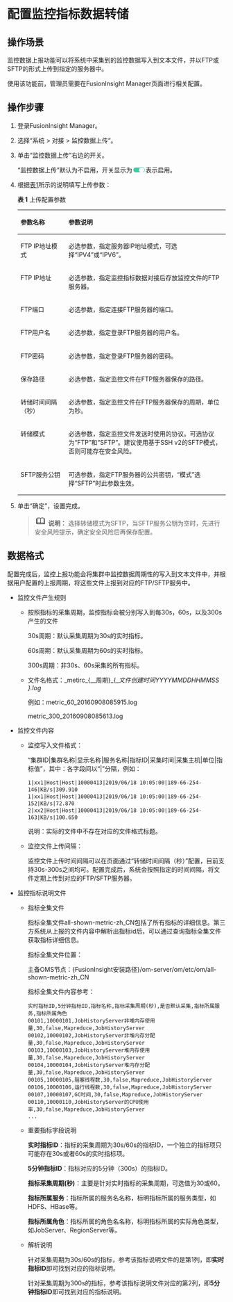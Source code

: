 # 配置监控指标数据转储<a name="admin_guide_000156"></a>

## 操作场景<a name="section43578247145359"></a>

监控数据上报功能可以将系统中采集到的监控数据写入到文本文件，并以FTP或SFTP的形式上传到指定的服务器中。

使用该功能前，管理员需要在FusionInsight Manager页面进行相关配置。

## 操作步骤<a name="section0517103210717"></a>

1.  登录FusionInsight Manager。
2.  选择“系统  \>  对接  \>  监控数据上传“。
3.  单击“监控数据上传”右边的开关。

    “监控数据上传”默认为不启用，开关显示为![](figures/zh-cn_image_0263899496.png)表示启用。

4.  根据[表1](#table36700465)所示的说明填写上传参数：

    **表 1**  上传配置参数

    <a name="table36700465"></a>
    <table><thead align="left"><tr id="row46348368"><th class="cellrowborder" valign="top" width="23%" id="mcps1.2.3.1.1"><p id="p63230361"><a name="p63230361"></a><a name="p63230361"></a>参数名称</p>
    </th>
    <th class="cellrowborder" valign="top" width="77%" id="mcps1.2.3.1.2"><p id="p21385622"><a name="p21385622"></a><a name="p21385622"></a>参数说明</p>
    </th>
    </tr>
    </thead>
    <tbody><tr id="row20862172310518"><td class="cellrowborder" valign="top" width="23%" headers="mcps1.2.3.1.1 "><p id="p208621237520"><a name="p208621237520"></a><a name="p208621237520"></a>FTP IP地址模式</p>
    </td>
    <td class="cellrowborder" valign="top" width="77%" headers="mcps1.2.3.1.2 "><p id="p1386217234512"><a name="p1386217234512"></a><a name="p1386217234512"></a>必选参数，指定服务器IP地址模式，可选择“IPV4”或“IPV6”。</p>
    </td>
    </tr>
    <tr id="row54513840"><td class="cellrowborder" valign="top" width="23%" headers="mcps1.2.3.1.1 "><p id="p53544910"><a name="p53544910"></a><a name="p53544910"></a>FTP IP地址</p>
    </td>
    <td class="cellrowborder" valign="top" width="77%" headers="mcps1.2.3.1.2 "><p id="p42170457"><a name="p42170457"></a><a name="p42170457"></a>必选参数，指定监控指标数据对接后存放监控文件的FTP服务器。</p>
    </td>
    </tr>
    <tr id="row43989794"><td class="cellrowborder" valign="top" width="23%" headers="mcps1.2.3.1.1 "><p id="p6403579"><a name="p6403579"></a><a name="p6403579"></a>FTP端口</p>
    </td>
    <td class="cellrowborder" valign="top" width="77%" headers="mcps1.2.3.1.2 "><p id="p48927860"><a name="p48927860"></a><a name="p48927860"></a>必选参数，指定连接FTP服务器的端口。</p>
    </td>
    </tr>
    <tr id="row37697556"><td class="cellrowborder" valign="top" width="23%" headers="mcps1.2.3.1.1 "><p id="p33603168"><a name="p33603168"></a><a name="p33603168"></a>FTP用户名</p>
    </td>
    <td class="cellrowborder" valign="top" width="77%" headers="mcps1.2.3.1.2 "><p id="p37502113"><a name="p37502113"></a><a name="p37502113"></a>必选参数，指定登录FTP服务器的用户名。</p>
    </td>
    </tr>
    <tr id="row1974705"><td class="cellrowborder" valign="top" width="23%" headers="mcps1.2.3.1.1 "><p id="p25733436"><a name="p25733436"></a><a name="p25733436"></a>FTP密码</p>
    </td>
    <td class="cellrowborder" valign="top" width="77%" headers="mcps1.2.3.1.2 "><p id="p4033584"><a name="p4033584"></a><a name="p4033584"></a>必选参数，指定登录FTP服务器的密码。</p>
    </td>
    </tr>
    <tr id="row36302256"><td class="cellrowborder" valign="top" width="23%" headers="mcps1.2.3.1.1 "><p id="p54801619"><a name="p54801619"></a><a name="p54801619"></a>保存路径</p>
    </td>
    <td class="cellrowborder" valign="top" width="77%" headers="mcps1.2.3.1.2 "><p id="p9746163"><a name="p9746163"></a><a name="p9746163"></a>必选参数，指定监控文件在FTP服务器保存的路径。</p>
    </td>
    </tr>
    <tr id="row20606605"><td class="cellrowborder" valign="top" width="23%" headers="mcps1.2.3.1.1 "><p id="p58522290"><a name="p58522290"></a><a name="p58522290"></a>转储时间间隔（秒）</p>
    </td>
    <td class="cellrowborder" valign="top" width="77%" headers="mcps1.2.3.1.2 "><p id="p42685064"><a name="p42685064"></a><a name="p42685064"></a>必选参数，指定监控文件在FTP服务器保存的周期，单位为秒。</p>
    </td>
    </tr>
    <tr id="row48621261"><td class="cellrowborder" valign="top" width="23%" headers="mcps1.2.3.1.1 "><p id="p46008046"><a name="p46008046"></a><a name="p46008046"></a>转储模式</p>
    </td>
    <td class="cellrowborder" valign="top" width="77%" headers="mcps1.2.3.1.2 "><p id="p35664277"><a name="p35664277"></a><a name="p35664277"></a>必选参数，指定监控文件发送时使用的协议。可选协议为“FTP”和“SFTP”。建议使用基于SSH v2的SFTP模式，否则可能存在安全风险。</p>
    </td>
    </tr>
    <tr id="row52543037"><td class="cellrowborder" valign="top" width="23%" headers="mcps1.2.3.1.1 "><p id="p28127589"><a name="p28127589"></a><a name="p28127589"></a>SFTP服务公钥</p>
    </td>
    <td class="cellrowborder" valign="top" width="77%" headers="mcps1.2.3.1.2 "><p id="p63742213"><a name="p63742213"></a><a name="p63742213"></a>可选参数，指定FTP服务器的公共密钥，“模式”选择“SFTP”时此参数生效。</p>
    </td>
    </tr>
    </tbody>
    </table>

5.  单击“确定”，设置完成。

    >![](public_sys-resources/icon-note.gif) **说明：** 
    >选择转储模式为SFTP，当SFTP服务公钥为空时，先进行安全风险提示，确定安全风险后再保存配置。


## 数据格式<a name="section59782784"></a>

配置完成后，监控上报功能会将集群中监控数据周期性的写入到文本文件中，并根据用户配置的上报周期，将这些文件上报到对应的FTP/SFTP服务中。

-   监控文件产生规则
    -   按照指标的采集周期，监控指标会被分别写入到每30s，60s，以及300s产生的文件

        30s周期：默认采集周期为30s的实时指标。

        60s周期：默认采集周期为60s的实时指标。

        300s周期：非30s、60s采集的所有指标。

    -   文件名格式：_metirc\_\{__周期\}\_\{__文件创建时间YYYYMMDDHHMMSS \}.log_

        例如：metric\_60\_20160908085915.log

        metric\_300\_20160908085613.log


-   监控文件内容
    -   监控写入文件格式：

        “集群ID|集群名称|显示名称|服务名称|指标ID|采集时间|采集主机|单位|指标值”，其中：各字段间以“|”分隔，例如：

        ```
        1|xx1|Host|Host|10000413|2019/06/18 10:05:00|189-66-254-146|KB/s|309.910
        1|xx1|Host|Host|10000413|2019/06/18 10:05:00|189-66-254-152|KB/s|72.870
        2|xx2|Host|Host|10000413|2019/06/18 10:05:00|189-66-254-163|KB/s|100.650
        ```

        说明：实际的文件中不存在对应的文件格式标题。

    -   监控文件上传间隔：

        监控文件上传时间间隔可以在页面通过“转储时间间隔（秒）”配置，目前支持30s-300s之间均可。配置完成后，系统会按照指定的时间间隔，将文件定期上传到对应的FTP/SFTP服务器。


-   监控指标说明文件
    -   指标全集文件

        指标全集文件all-shown-metric-zh\_CN包括了所有指标的详细信息。第三方系统从上报的文件内容中解析出指标id后，可以通过查询指标全集文件获取指标详细信息。

        指标全集文件位置：

        主备OMS节点：\{FusionInsight安装路径\}/om-server/om/etc/om/all-shown-metric-zh\_CN

        指标全集文件内容参考：

        ```
        实时指标ID,5分钟指标ID,指标名称,指标采集周期(秒),是否默认采集,指标所属服务,指标所属角色 
        00101,10000101,JobHistoryServer非堆内存使用量,30,false,Mapreduce,JobHistoryServer 
        00102,10000102,JobHistoryServer非堆内存分配量,30,false,Mapreduce,JobHistoryServer 
        00103,10000103,JobHistoryServer堆内存使用量,30,false,Mapreduce,JobHistoryServer 
        00104,10000104,JobHistoryServer堆内存分配量,30,false,Mapreduce,JobHistoryServer 
        00105,10000105,阻塞线程数,30,false,Mapreduce,JobHistoryServer 
        00106,10000106,运行线程数,30,false,Mapreduce,JobHistoryServer 
        00107,10000107,GC时间,30,false,Mapreduce,JobHistoryServer 
        00110,10000110,JobHistoryServer的CPU使用率,30,false,Mapreduce,JobHistoryServer 
        ...
        ```

    -   重要指标字段说明

        **实时指标ID**：指标的采集周期为30s/60s的指标ID，一个独立的指标项只可能存在30s或者60s的实时指标项。

        **5分钟指标ID**：指标对应的5分钟（300s）的指标ID。

        **指标采集周期\(秒\)**：主要是针对实时指标的采集周期，可选值为30或60。

        **指标所属服务**：指标所属的服务名名称，标明指标所属的服务类型，如HDFS、HBase等。

        **指标所属角色**：指标所属的角色名名称，标明指标所属的实际角色类型，如JobServer、RegionServer等。

    -   解析说明

        针对采集周期为30s/60s的指标，参考该指标说明文件的是第1列，即**实时指标ID**即可找到对应的指标说明。

        针对采集周期为300s的指标，参考该指标说明文件对应的第2列，即**5分钟指标ID**即可找到对应的指标说明。




